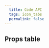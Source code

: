 ```yaml
---
  title: Code API
  tags: icon_tabs
  permalink: false
---
```


## Props table

<esds-data-table headers='{{ componentProps.icon.headers | dump }}' rows='{{ componentProps.icon.rows | dump }}'>
